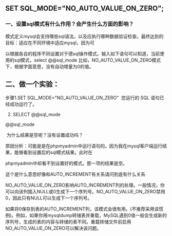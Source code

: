 ## SET SQL\_MODE="NO\_AUTO\_VALUE\_ON\_ZERO";

### 一、设置sql模式有什么作用？会产生什么方面的影响？

模式定义mysql会支持哪些sql语法。以及应执行哪种数据验证检查。最终达到的目标：适应在不同环境中适应mysql，因为可

以根据各自的程序不同设置对于德sql操作模式。输入如下语句可以知道，当前使用的sql模式，select @@sql\_mode 比如，NO\_AUTO\_VALUE\_ON\_ZERO模式下，根据字面意思，没有自动增量为0的值。



## 二、做一个实验：

步骤1.SET SQL\_MODE="NO\_AUTO\_VALUE\_ON\_ZERO"  您运行的 SQL 语句已经成功运行了。

  


2. SELECT @@sql\_mode

  


@@sql\_mode

  


 为什么结果是空呢？没有设置成功吗？

  


原因分析：可能是是在phpmyadmin中运行语句的。因为我在mysql客户端运行结果，能够看到设置后的sql模式结果。此时在

  


  


phpmyadmin中却看不到设置好的模式。那一项的结果是空。



这个是什么意思好像和AUTO\_INCREMENT有关系请问到底有什么关系

NO\_AUTO\_VALUE\_ON\_ZERO影响AUTO\_INCREMENT列的处理。一般情况，你可以向该列插入NULL或0生成下一个序列号。NO\_AUTO\_VALUE\_ON\_ZERO禁用0，因此只有NULL可以生成下一个序列号。

如果将0保存到表的AUTO\_INCREMENT列，该模式会很有用。\(不推荐采用该惯例\)。例如，如果你用mysqldump转储表并重载，MySQL遇到0值一般会生成新的序列号，生成的表的内容与转储的表不同。重载转储文件前启用NO\_AUTO\_VALUE\_ON\_ZERO可以解决该问题。

